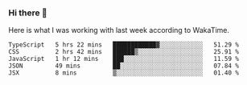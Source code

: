 ### Hi there 👋

Here is what I was working with last week according to WakaTime. 
<!--START_SECTION:waka-->
```text
TypeScript   5 hrs 22 mins   ████████████▓░░░░░░░░░░░░   51.29 % 
CSS          2 hrs 42 mins   ██████▒░░░░░░░░░░░░░░░░░░   25.91 % 
JavaScript   1 hr 12 mins    ███░░░░░░░░░░░░░░░░░░░░░░   11.59 % 
JSON         49 mins         ██░░░░░░░░░░░░░░░░░░░░░░░   07.84 % 
JSX          8 mins          ▒░░░░░░░░░░░░░░░░░░░░░░░░   01.40 % 
```
<!--END_SECTION:waka-->

<!--
**keithort/keithort** is a ✨ _special_ ✨ repository because its `README.md` (this file) appears on your GitHub profile.

Here are some ideas to get you started:

- 🔭 I’m currently working on ...
- 🌱 I’m currently learning ...
- 👯 I’m looking to collaborate on ...
- 🤔 I’m looking for help with ...
- 💬 Ask me about ...
- 📫 How to reach me: ...
- 😄 Pronouns: ...
- ⚡ Fun fact: ...
-->
